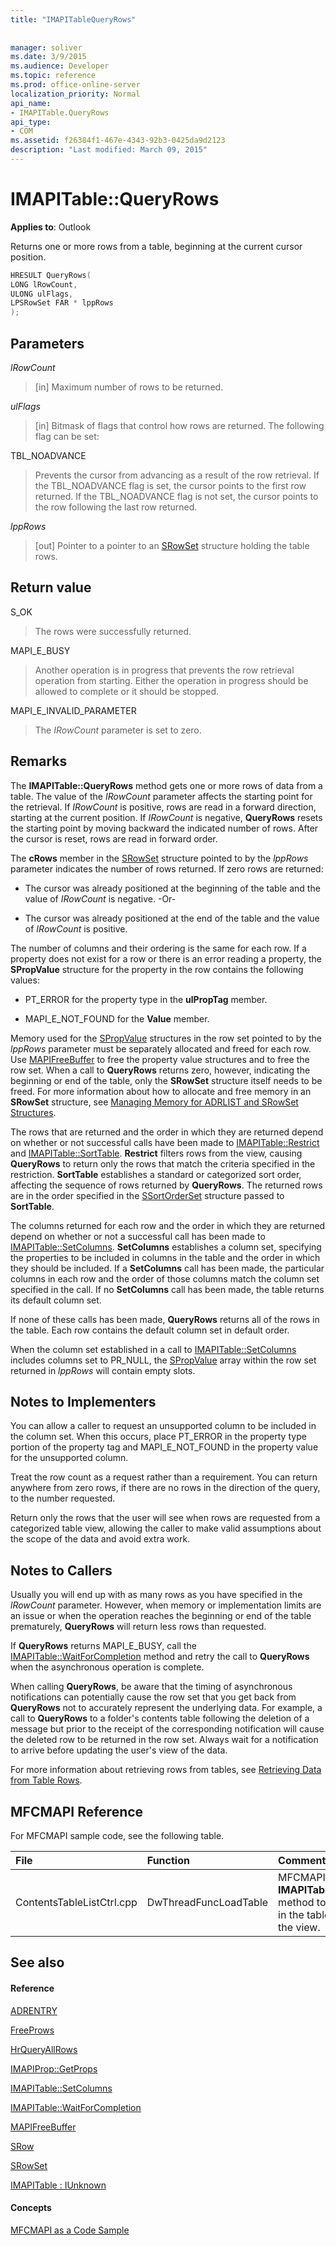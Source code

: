 ```yaml
---
title: "IMAPITableQueryRows"
 
 
manager: soliver
ms.date: 3/9/2015
ms.audience: Developer
ms.topic: reference
ms.prod: office-online-server
localization_priority: Normal
api_name:
- IMAPITable.QueryRows
api_type:
- COM
ms.assetid: f26384f1-467e-4343-92b3-0425da9d2123
description: "Last modified: March 09, 2015"
---
```


# IMAPITable::QueryRows

  
  
**Applies to**: Outlook 
  
Returns one or more rows from a table, beginning at the current cursor position.
  
```cpp
HRESULT QueryRows(
LONG lRowCount,
ULONG ulFlags,
LPSRowSet FAR * lppRows
);
```

## Parameters

 _lRowCount_
  
> [in] Maximum number of rows to be returned.
    
 _ulFlags_
  
> [in] Bitmask of flags that control how rows are returned. The following flag can be set:
    
TBL_NOADVANCE 
  
> Prevents the cursor from advancing as a result of the row retrieval. If the TBL_NOADVANCE flag is set, the cursor points to the first row returned. If the TBL_NOADVANCE flag is not set, the cursor points to the row following the last row returned.
    
 _lppRows_
  
> [out] Pointer to a pointer to an [SRowSet](srowset.md) structure holding the table rows. 
    
## Return value

S_OK 
  
> The rows were successfully returned.
    
MAPI_E_BUSY 
  
> Another operation is in progress that prevents the row retrieval operation from starting. Either the operation in progress should be allowed to complete or it should be stopped.
    
MAPI_E_INVALID_PARAMETER 
  
> The  _IRowCount_ parameter is set to zero. 
    
## Remarks

The **IMAPITable::QueryRows** method gets one or more rows of data from a table. The value of the  _IRowCount_ parameter affects the starting point for the retrieval. If  _IRowCount_ is positive, rows are read in a forward direction, starting at the current position. If  _IRowCount_ is negative, **QueryRows** resets the starting point by moving backward the indicated number of rows. After the cursor is reset, rows are read in forward order. 
  
The **cRows** member in the [SRowSet](srowset.md) structure pointed to by the  _lppRows_ parameter indicates the number of rows returned. If zero rows are returned: 
  
- The cursor was already positioned at the beginning of the table and the value of  _IRowCount_ is negative. -Or- 
    
- The cursor was already positioned at the end of the table and the value of  _IRowCount_ is positive. 
    
The number of columns and their ordering is the same for each row. If a property does not exist for a row or there is an error reading a property, the **SPropValue** structure for the property in the row contains the following values: 
  
- PT_ERROR for the property type in the **ulPropTag** member. 
    
- MAPI_E_NOT_FOUND for the **Value** member. 
    
Memory used for the [SPropValue](spropvalue.md) structures in the row set pointed to by the  _lppRows_ parameter must be separately allocated and freed for each row. Use [MAPIFreeBuffer](mapifreebuffer.md) to free the property value structures and to free the row set. When a call to **QueryRows** returns zero, however, indicating the beginning or end of the table, only the **SRowSet** structure itself needs to be freed. For more information about how to allocate and free memory in an **SRowSet** structure, see [Managing Memory for ADRLIST and SRowSet Structures](managing-memory-for-adrlist-and-srowset-structures.md).
  
The rows that are returned and the order in which they are returned depend on whether or not successful calls have been made to [IMAPITable::Restrict](imapitable-restrict.md) and [IMAPITable::SortTable](imapitable-sorttable.md). **Restrict** filters rows from the view, causing **QueryRows** to return only the rows that match the criteria specified in the restriction. **SortTable** establishes a standard or categorized sort order, affecting the sequence of rows returned by **QueryRows**. The returned rows are in the order specified in the [SSortOrderSet](ssortorderset.md) structure passed to **SortTable**.
  
The columns returned for each row and the order in which they are returned depend on whether or not a successful call has been made to [IMAPITable::SetColumns](imapitable-setcolumns.md). **SetColumns** establishes a column set, specifying the properties to be included in columns in the table and the order in which they should be included. If a **SetColumns** call has been made, the particular columns in each row and the order of those columns match the column set specified in the call. If no **SetColumns** call has been made, the table returns its default column set. 
  
If none of these calls has been made, **QueryRows** returns all of the rows in the table. Each row contains the default column set in default order. 
  
When the column set established in a call to [IMAPITable::SetColumns](imapitable-setcolumns.md) includes columns set to PR_NULL, the [SPropValue](spropvalue.md) array within the row set returned in  _lppRows_ will contain empty slots. 
  
## Notes to Implementers

You can allow a caller to request an unsupported column to be included in the column set. When this occurs, place PT_ERROR in the property type portion of the property tag and MAPI_E_NOT_FOUND in the property value for the unsupported column. 
  
Treat the row count as a request rather than a requirement. You can return anywhere from zero rows, if there are no rows in the direction of the query, to the number requested. 
  
Return only the rows that the user will see when rows are requested from a categorized table view, allowing the caller to make valid assumptions about the scope of the data and avoid extra work. 
  
## Notes to Callers

Usually you will end up with as many rows as you have specified in the  _lRowCount_ parameter. However, when memory or implementation limits are an issue or when the operation reaches the beginning or end of the table prematurely, **QueryRows** will return less rows than requested. 
  
If **QueryRows** returns MAPI_E_BUSY, call the [IMAPITable::WaitForCompletion](imapitable-waitforcompletion.md) method and retry the call to **QueryRows** when the asynchronous operation is complete. 
  
When calling **QueryRows**, be aware that the timing of asynchronous notifications can potentially cause the row set that you get back from **QueryRows** not to accurately represent the underlying data. For example, a call to **QueryRows** to a folder's contents table following the deletion of a message but prior to the receipt of the corresponding notification will cause the deleted row to be returned in the row set. Always wait for a notification to arrive before updating the user's view of the data. 
  
For more information about retrieving rows from tables, see [Retrieving Data from Table Rows](retrieving-data-from-table-rows.md).
  
## MFCMAPI Reference

For MFCMAPI sample code, see the following table.
  
|**File**|**Function**|**Comment**|
|:-----|:-----|:-----|
|ContentsTableListCtrl.cpp  <br/> |DwThreadFuncLoadTable  <br/> |MFCMAPI uses the **IMAPITable::QueryRows** method to retrieve rows in the table to load into the view.  <br/> |
   
## See also

#### Reference

[ADRENTRY](adrentry.md)
  
[FreeProws](freeprows.md)
  
[HrQueryAllRows](hrqueryallrows.md)
  
[IMAPIProp::GetProps](imapiprop-getprops.md)
  
[IMAPITable::SetColumns](imapitable-setcolumns.md)
  
[IMAPITable::WaitForCompletion](imapitable-waitforcompletion.md)
  
[MAPIFreeBuffer](mapifreebuffer.md)
  
[SRow](srow.md)
  
[SRowSet](srowset.md)
  
[IMAPITable : IUnknown](imapitableiunknown.md)
#### Concepts

[MFCMAPI as a Code Sample](mfcmapi-as-a-code-sample.md)

